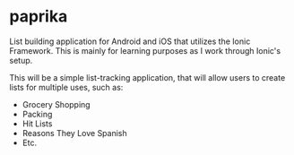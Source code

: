 # paprika
List building application for Android and iOS that utilizes the Ionic Framework.
This is mainly for learning purposes as I work through Ionic's setup.

This will be a simple list-tracking application, that will allow users to create lists for multiple uses, such as:
* Grocery Shopping
* Packing
* Hit Lists
* Reasons They Love Spanish
* Etc.

